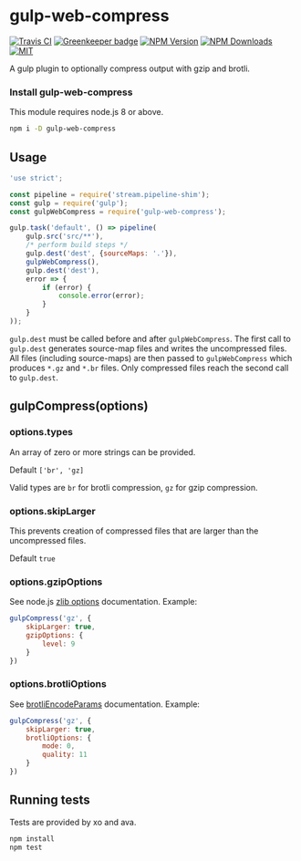 # gulp-web-compress

[![Travis CI][travis-image]][travis-url]
[![Greenkeeper badge][gk-image]](https://greenkeeper.io/)
[![NPM Version][npm-image]][npm-url]
[![NPM Downloads][downloads-image]][downloads-url]
[![MIT][license-image]](LICENSE)

A gulp plugin to optionally compress output with gzip and brotli.

### Install gulp-web-compress

This module requires node.js 8 or above.

```sh
npm i -D gulp-web-compress
```

## Usage

```js
'use strict';

const pipeline = require('stream.pipeline-shim');
const gulp = require('gulp');
const gulpWebCompress = require('gulp-web-compress');

gulp.task('default', () => pipeline(
	gulp.src('src/**'),
	/* perform build steps */
	gulp.dest('dest', {sourceMaps: '.'}),
	gulpWebCompress(),
	gulp.dest('dest'),
	error => {
		if (error) {
			console.error(error);
		}
	}
));
```

`gulp.dest` must be called before and after `gulpWebCompress`.  The first call to
`gulp.dest` generates source-map files and writes the uncompressed files.  All
files (including source-maps) are then passed to `gulpWebCompress` which produces
`*.gz` and `*.br` files.  Only compressed files reach the second call to `gulp.dest`.


## gulpCompress(options)

### options.types

An array of zero or more strings can be provided.

Default `['br', 'gz]`

Valid types are `br` for brotli compression, `gz` for gzip compression.

### options.skipLarger

This prevents creation of compressed files that are larger than the uncompressed files.

Default `true`

### options.gzipOptions

See node.js [zlib options] documentation.  Example:

```js
gulpCompress('gz', {
	skipLarger: true,
	gzipOptions: {
		level: 9
	}
})
```

### options.brotliOptions

See [brotliEncodeParams] documentation.  Example:

```js
gulpCompress('gz', {
	skipLarger: true,
	brotliOptions: {
		mode: 0,
		quality: 11
	}
})
```

## Running tests

Tests are provided by xo and ava.

```sh
npm install
npm test
```

[npm-image]: https://img.shields.io/npm/v/gulp-web-compress.svg
[npm-url]: https://npmjs.org/package/gulp-web-compress
[travis-image]: https://travis-ci.org/cfware/gulp-web-compress.svg?branch=master
[travis-url]: https://travis-ci.org/cfware/gulp-web-compress
[gk-image]: https://badges.greenkeeper.io/cfware/gulp-web-compress.svg
[downloads-image]: https://img.shields.io/npm/dm/gulp-web-compress.svg
[downloads-url]: https://npmjs.org/package/gulp-web-compress
[license-image]: https://img.shields.io/npm/l/gulp-web-compress.svg
[zlib options]: https://nodejs.org/api/zlib.html#zlib_class_options
[brotliEncodeParams]: https://github.com/MayhemYDG/iltorb#brotliencodeparams
